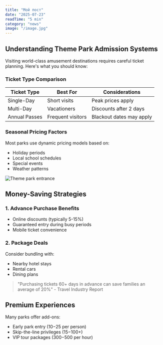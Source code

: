 ```yaml
---
title: "Мой пост"
date: "2025-07-23"
readTime: "5 min"
category: "news"
image: "/image.jpg"
---
```


## Understanding Theme Park Admission Systems

Visiting world-class amusement destinations requires careful ticket planning. Here's what you should know:

### Ticket Type Comparison

| Ticket Type       | Best For          | Considerations          |
|-------------------|-------------------|-------------------------|
| Single-Day        | Short visits      | Peak prices apply       |
| Multi-Day         | Vacationers       | Discounts after 2 days  |
| Annual Passes     | Frequent visitors | Blackout dates may apply|

### Seasonal Pricing Factors

Most parks use dynamic pricing models based on:
- Holiday periods
- Local school schedules
- Special events
- Weather patterns

![Theme park entrance](/images/park-entrance.jpg)

## Money-Saving Strategies

### 1. Advance Purchase Benefits
- Online discounts (typically 5-15%)
- Guaranteed entry during busy periods
- Mobile ticket convenience

### 2. Package Deals
Consider bundling with:
- Nearby hotel stays
- Rental cars
- Dining plans

> "Purchasing tickets 60+ days in advance can save families an average of 20%" - Travel Industry Report

## Premium Experiences

Many parks offer add-ons:
- Early park entry ($10-$25 per person)
- Skip-the-line privileges ($15-$100+)
- VIP tour packages ($300-$500 per hour)